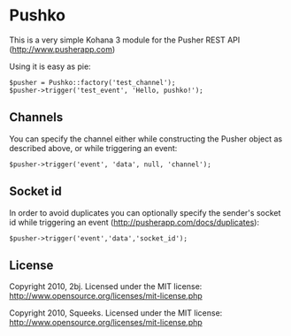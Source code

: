 Pushko
==================

This is a very simple Kohana 3 module for the Pusher REST API (http://www.pusherapp.com)

Using it is easy as pie:

	$pusher = Pushko::factory('test_channel');
	$pusher->trigger('test_event', 'Hello, pushko!');

Channels
---------
You can specify the channel either while constructing the Pusher object as described above, or while triggering an event:

    $pusher->trigger('event', 'data', null, 'channel');

Socket id
---------
In order to avoid duplicates you can optionally specify the sender's socket id while triggering an event (http://pusherapp.com/docs/duplicates):

    $pusher->trigger('event','data','socket_id');

License
-------
Copyright 2010, 2bj. Licensed under the MIT license: http://www.opensource.org/licenses/mit-license.php

Copyright 2010, Squeeks. Licensed under the MIT license: http://www.opensource.org/licenses/mit-license.php